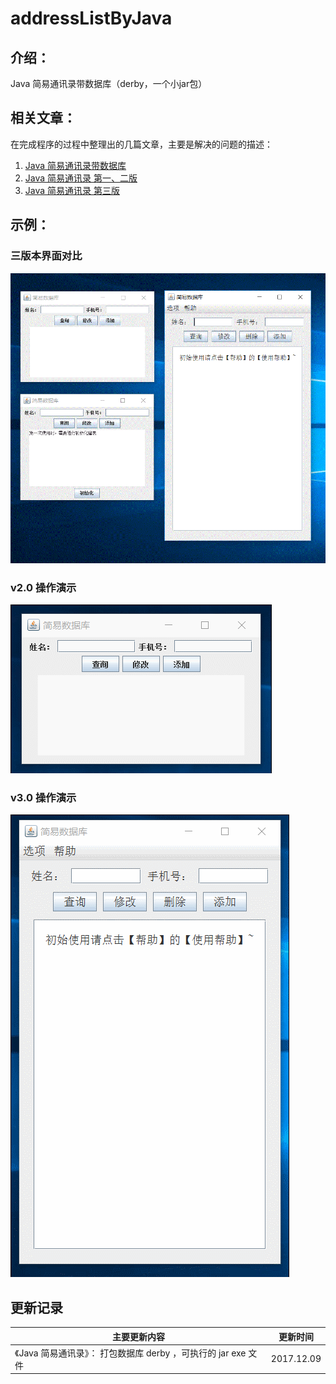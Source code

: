 # addressListByJava

## 介绍：

Java 简易通讯录带数据库（derby，一个小jar包）

## 相关文章：

在完成程序的过程中整理出的几篇文章，主要是解决的问题的描述：

1. [Java 简易通讯录带数据库 ](<https://mp.weixin.qq.com/s?biz=MzIwMjk2MTQ1MQ==&mid=2247483958&idx=1&sn=c3e093ca6f7724046e84a87c1f98749e&chksm=96d7e572a1a06c6457396cbea3b83ce0ddf425f7ee953904f7dffc570fddd195d3e0a0c5052f#rd> )
2. [Java 简易通讯录 第一、二版](<https://mp.weixin.qq.com/s?biz=MzIwMjk2MTQ1MQ==&mid=2247483958&idx=2&sn=79cab6866ef55e77c86b3f220d830ef8&chksm=96d7e572a1a06c64c617c46ea0f72e246cf41c35f321db70a5b32dbbc3b526bbaba443c80134#rd>)
3. [Java 简易通讯录 第三版](<https://mp.weixin.qq.com/s?biz=MzIwMjk2MTQ1MQ==&mid=2247483958&idx=3&sn=f96a534603d80fb3a730804aac8fd102&chksm=96d7e572a1a06c647092cc1c410f84cfef2f87c6ee0b87bee33064209faccc4f498cbfb278c8#rd>)

## 示例：

### 三版本界面对比 

![界面对比](https://github.com/evenIfAlsoGo/someTools/blob/master/addressListByJava/assets/界面对比.gif)

### v2.0 操作演示 

![界面演示](https://github.com/evenIfAlsoGo/someTools/blob/master/addressListByJava/assets/界面演示.gif)

### v3.0 操作演示

![新界面](https://github.com/evenIfAlsoGo/someTools/blob/master/addressListByJava/assets/新界面.gif)

## 更新记录

| 主要更新内容                                                 | 更新时间   |
| ------------------------------------------------------------ | ---------- |
| 《Java 简易通讯录》： 打包数据库 derby ，可执行的 jar exe 文件 | 2017.12.09 |

